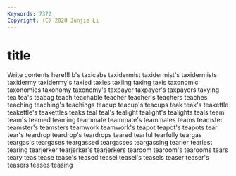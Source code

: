 ```yaml
---
Keywords: 7372
Copyright: (C) 2020 Junjie Li
---
```


# title

Write contents here!!!
b's 
taxicabs 
taxidermist 
taxidermist's 
taxidermists
taxidermy 
taxidermy's 
taxied 
taxies 
taxiing 
taxing 
taxis 
taxonomic 
taxonomies 
taxonomy
taxonomy's 
taxpayer 
taxpayer's 
taxpayers 
taxying 
tea 
tea's 
teabag 
teach 
teachable
teacher 
teacher's 
teachers 
teaches 
teaching 
teaching's 
teachings 
teacup 
teacup's 
teacups
teak 
teak's 
teakettle 
teakettle's 
teakettles 
teaks 
teal 
teal's 
tealight 
tealight's
tealights 
teals 
team 
team's 
teamed 
teaming 
teammate 
teammate's 
teammates 
teams
teamster 
teamster's 
teamsters 
teamwork 
teamwork's 
teapot 
teapot's 
teapots 
tear 
tear's
teardrop 
teardrop's 
teardrops 
teared 
tearful 
tearfully 
teargas 
teargas's 
teargases 
teargassed
teargasses 
teargassing 
tearier 
teariest 
tearing 
tearjerker 
tearjerker's 
tearjerkers 
tearoom 
tearoom's
tearooms 
tears 
teary 
teas 
tease 
tease's 
teased 
teasel 
teasel's 
teasels
teaser 
teaser's 
teasers 
teases 
teasing 
